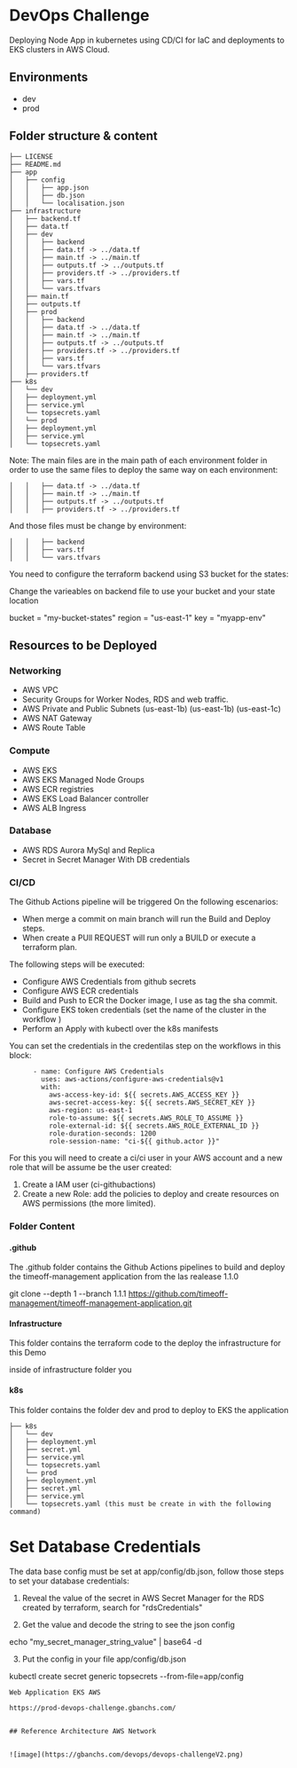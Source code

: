 # DevOps Challenge

Deploying Node App in kubernetes using CD/CI for IaC and deployments to EKS clusters
in AWS Cloud.

## Environments

- dev
- prod

## Folder structure & content
```
├── LICENSE
├── README.md
├── app
│   ├── config
│   │   ├── app.json
│   │   ├── db.json
│   │   └── localisation.json
├── infrastructure
│   ├── backend.tf
│   ├── data.tf
│   ├── dev
│   │   ├── backend
│   │   ├── data.tf -> ../data.tf
│   │   ├── main.tf -> ../main.tf
│   │   ├── outputs.tf -> ../outputs.tf
│   │   ├── providers.tf -> ../providers.tf
│   │   ├── vars.tf
│   │   └── vars.tfvars
│   ├── main.tf
│   ├── outputs.tf
│   ├── prod
│   │   ├── backend
│   │   ├── data.tf -> ../data.tf
│   │   ├── main.tf -> ../main.tf
│   │   ├── outputs.tf -> ../outputs.tf
│   │   ├── providers.tf -> ../providers.tf
│   │   ├── vars.tf
│   │   └── vars.tfvars
│   ├── providers.tf
├── k8s
│   └── dev
│   ├── deployment.yml
│   ├── service.yml
│   └── topsecrets.yaml
│   └── prod
│   ├── deployment.yml
│   ├── service.yml
│   └── topsecrets.yaml
```
Note: The main files are in the main path of each environment folder in order to use the same files to deploy the same way on each environment:
```
│   │   ├── data.tf -> ../data.tf
│   │   ├── main.tf -> ../main.tf
│   │   ├── outputs.tf -> ../outputs.tf
│   │   ├── providers.tf -> ../providers.tf
```
And those files must be change by environment:
```
│   │   ├── backend
│   │   ├── vars.tf
│   │   └── vars.tfvars
```
You need to configure the terraform backend using S3 bucket for the states:

Change the varieables on backend file to use your bucket and your state location

bucket = "my-bucket-states"
region = "us-east-1"
key = "myapp-env"

## Resources to be Deployed

### Networking

- AWS VPC
- Security Groups for Worker Nodes, RDS and web traffic.
- AWS Private and Public Subnets (us-east-1b) (us-east-1b) (us-east-1c)
- AWS NAT Gateway
- AWS Route Table

### Compute

- AWS EKS
- AWS EKS Managed Node Groups
- AWS ECR registries
- AWS EKS Load Balancer controller
- AWS ALB Ingress

### Database

- AWS RDS Aurora MySql and Replica
- Secret in Secret Manager With DB credentials

### CI/CD

The Github Actions pipeline will be triggered On the following escenarios:

- When merge a commit on main branch will run the Build and Deploy steps.
- When create a PUll REQUEST will run only a BUILD or execute a terraform plan.

The following steps will be executed:

- Configure AWS Credentials from github secrets
- Configure AWS ECR credentials
- Build and Push to ECR the Docker image, I use as tag the sha commit.
- Configure EKS token credentials (set the name of the cluster in the workflow )
- Perform an Apply with kubectl over the k8s manifests

You can set the credentials in the credentilas step on the workflows in this block:

```
      - name: Configure AWS Credentials
        uses: aws-actions/configure-aws-credentials@v1
        with:
          aws-access-key-id: ${{ secrets.AWS_ACCESS_KEY }}
          aws-secret-access-key: ${{ secrets.AWS_SECRET_KEY }}
          aws-region: us-east-1
          role-to-assume: ${{ secrets.AWS_ROLE_TO_ASSUME }}
          role-external-id: ${{ secrets.AWS_ROLE_EXTERNAL_ID }}
          role-duration-seconds: 1200
          role-session-name: "ci-${{ github.actor }}"
```
For this you will need to create a ci/ci user in your AWS account and a new role that will be assume be the user created:

1. Create a IAM user (ci-githubactions)
2. Create a new Role: add the policies to deploy and create resources on AWS permissions (the more limited).

### Folder Content

#### .github

The .github folder contains the Github Actions pipelines to build and deploy the timeoff-management application from the las realease 1.1.0

git clone --depth 1 --branch 1.1.1 https://github.com/timeoff-management/timeoff-management-application.git

#### Infrastructure

This folder contains the terraform code to the deploy the infrastructure for this Demo

inside of infrastructure folder you

#### k8s

This folder contains the folder dev and prod to deploy to EKS the application

```
├── k8s
│   └── dev
│   ├── deployment.yml
│   ├── secret.yml
│   ├── service.yml
│   └── topsecrets.yaml
│   └── prod
│   ├── deployment.yml
│   ├── secret.yml
│   ├── service.yml
│   └── topsecrets.yaml (this must be create in with the following command)
```

# Set Database Credentials

The data base config must be set at app/config/db.json, follow those steps to set your database credentials:

1. Reveal the value of the secret in AWS Secret Manager for the RDS created by terraform, search for "rdsCredentials"

2. Get the value and decode the string to see the json config

echo "my_secret_manager_string_value" | base64 -d

3. Put the config in your file app/config/db.json

kubectl create secret generic topsecrets --from-file=app/config

```
Web Application EKS AWS

https://prod-devops-challenge.gbanchs.com/


## Reference Architecture AWS Network


![image](https://gbanchs.com/devops/devops-challengeV2.png)
```
